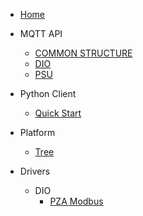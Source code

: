 
- [Home](/)

- MQTT API
  - [COMMON STRUCTURE](api/api_interface.md)
  - [DIO](api/api_dio.md)
  - [PSU](api/api_psu.md)

- Python Client
  - [Quick Start](pyc/quick.md)

- Platform
  - [Tree](platform/tree.md)

- Drivers
  - DIO
    - [PZA Modbus](drivers/dio/pza_modbus.md)

